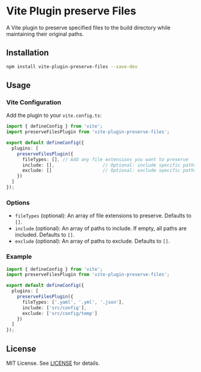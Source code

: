 # Vite Plugin preserve Files

A Vite plugin to preserve specified files to the build directory while maintaining their original paths.

## Installation

```bash
npm install vite-plugin-preserve-files --save-dev
```

## Usage

### Vite Configuration

Add the plugin to your `vite.config.ts`:

```typescript
import { defineConfig } from 'vite';
import preserveFilesPlugin from 'vite-plugin-preserve-files';

export default defineConfig({
  plugins: [
    preserveFilesPlugin({
      fileTypes: [], // Add any file extensions you want to preserve
      include: [],                  // Optional: include specific paths
      exclude: []                   // Optional: exclude specific paths
    })
  ]
});
```

### Options

- `fileTypes` (optional): An array of file extensions to preserve. Defaults to `[]`.
- `include` (optional): An array of paths to include. If empty, all paths are included. Defaults to `[]`.
- `exclude` (optional): An array of paths to exclude. Defaults to `[]`.

### Example

```typescript
import { defineConfig } from 'vite';
import preserveFilesPlugin from 'vite-plugin-preserve-files';

export default defineConfig({
  plugins: [
    preserveFilesPlugin({
      fileTypes: ['.yaml', '.yml', '.json'],
      include: ['src/config'],
      exclude: ['src/config/temp']
    })
  ]
});
```

## License

MIT License. See [LICENSE](LICENSE) for details.

